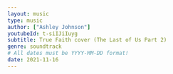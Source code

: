 ```yaml
---
layout: music
type: music
author: ["Ashley Johnson"]
youtubeId: t-siIJiIuyg
subtitle: True Faith cover (The Last of Us Part 2)
genre: soundtrack
# All dates must be YYYY-MM-DD format!
date: 2021-11-16
---
```

